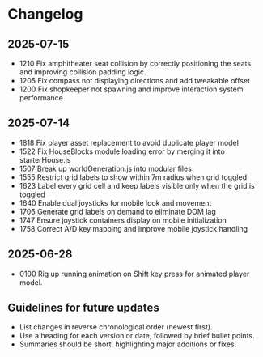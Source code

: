 # Changelog

## 2025-07-15
- 1210 Fix amphitheater seat collision by correctly positioning the seats and improving collision padding logic.
- 1205 Fix compass not displaying directions and add tweakable offset
- 1200 Fix shopkeeper not spawning and improve interaction system performance

## 2025-07-14
- 1818 Fix player asset replacement to avoid duplicate player model
- 1522 Fix HouseBlocks module loading error by merging it into starterHouse.js
- 1507 Break up worldGeneration.js into modular files
- 1555 Restrict grid labels to show within 7m radius when grid toggled
- 1623 Label every grid cell and keep labels visible only when the grid is toggled
- 1640 Enable dual joysticks for mobile look and movement
- 1706 Generate grid labels on demand to eliminate DOM lag
- 1747 Ensure joystick containers display on mobile initialization
- 1758 Correct A/D key mapping and improve mobile joystick handling

## 2025-06-28
- 0100 Rig up running animation on Shift key press for animated player model.

## Guidelines for future updates
- List changes in reverse chronological order (newest first).
- Use a heading for each version or date, followed by brief bullet points.
- Summaries should be short, highlighting major additions or fixes.